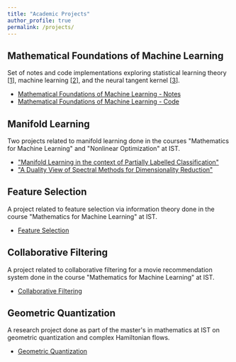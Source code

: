 ```yaml
---
title: "Academic Projects"
author_profile: true
permalink: /projects/
---
```


## Mathematical Foundations of Machine Learning
Set of notes and code implementations exploring statistical learning theory [[1](https://www.cs.huji.ac.il/~shais/UnderstandingMachineLearning/)], machine learning [[2](https://www.microsoft.com/en-us/research/uploads/prod/2006/01/Bishop-Pattern-Recognition-and-Machine-Learning-2006.pdf)], and the neural tangent kernel [[3](https://arxiv.org/abs/1806.07572)].

- [Mathematical Foundations of Machine Learning - Notes](https://tabdc.github.io/files/mfml.pdf)
- [Mathematical Foundations of Machine Learning - Code](https://github.com/tabdc/mfml/tree/main/source%20code)

## Manifold Learning
Two projects related to manifold learning done in the courses "Mathematics for Machine Learning" and "Nonlinear Optimization" at IST.
- ["Manifold Learning in the context of Partially Labelled Classification"](https://tabdc.github.io/files/ml1.pdf)
- ["A Duality View of Spectral Methods for Dimensionality Reduction"](https://tabdc.github.io/files/ml2.pdf)

## Feature Selection
A project related to feature selection via information theory done in the course "Mathematics for Machine Learning" at IST.
- [Feature Selection](https://tabdc.github.io/files/fs.pdf)

## Collaborative Filtering
A project related to collaborative filtering for a movie recommendation system done in the course "Mathematics for Machine Learning" at IST.
- [Collaborative Filtering](https://tabdc.github.io/files/cf.pdf)

## Geometric Quantization
A research project done as part of the master's in mathematics at IST on geometric quantization and complex Hamiltonian flows.
- [Geometric Quantization](https://tabdc.github.io/files/gq.pdf)
